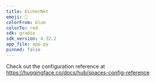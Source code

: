 ```yaml
---
title: EscherNet
emoji: 🐠
colorFrom: blue
colorTo: red
sdk: gradio
sdk_version: 4.32.2
app_file: app.py
pinned: false
---
```


Check out the configuration reference at https://huggingface.co/docs/hub/spaces-config-reference
